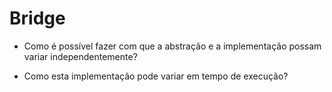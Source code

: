 # Bridge

- Como é possível fazer com que a abstração e a implementação possam variar independentemente?

- Como esta implementação pode variar em tempo de execução?

